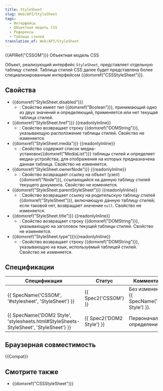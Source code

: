 ```yaml
---
title: StyleSheet
slug: Web/API/StyleSheet
tags:
  - Интерфейсы
  - Объектная модель CSS
  - Референсы
  - Таблицы стилей
translation_of: Web/API/StyleSheet
---
```

{{APIRef("CSSOM")}} Объектная модель CSS

Объект, реализующий интерфейс `StyleSheet`, представляет отдельную таблицу стилей. Таблица стилей CSS далее будет представлена более специализированным интерфейсом {{domxref("CSSStyleSheet")}}.

## Свойства

- {{domxref("StyleSheet.disabled")}}
  - : Свойство имеет тип {{domxref("Boolean")}}, принимающий одно из двух значений и определяющий, применяется или нет текущая таблица стилей.
- {{domxref("StyleSheet.href")}} {{readonlyInline}}
  - : Свойство возвращает строку {{domxref("DOMString")}}, указывающую расположение таблицы стилей. Свойство не изменяется.
- {{domxref("StyleSheet.media")}} {{readonlyInline}}
  - : Свойство содержит список медиа-установок{{domxref("MediaList")}} таблицы стилей и определяет медиа-устройства, для отображения на которых предназначена данная таблица. Свойство не изменяется.
- {{domxref("StyleSheet.ownerNode")}} {{readonlyInline}}
  - : Свойство возвращает ссылку на объект (узел){{domxref("Node")}}, ссылающийся на данную таблицу стилей текущего документа. Свойство не изменяется.
- {{domxref("StyleSheet.parentStyleSheet")}} {{readonlyInline}}
  - : Свойство возвращает ссылку на родительскую таблицу стилей {{domxref("StyleSheet")}}, включающую данную таблицу стилей; если таковой нет, возвращает значение `null`. Свойство не изменяется.
- {{domxref("StyleSheet.title")}} {{readonlyInline}}
  - : Свойство возвращает строку {{domxref("DOMString")}}, указывающую на заголовок текущей таблицы стилей. Свойство не изменяется.
- {{domxref("StyleSheet.type")}}{{readonlyInline}}
  - : Свойство возвращает строку {{domxref("DOMString")}}, указывающую на язык, используемый таблицей стилей. Свойство не изменяется.

## Спецификации

| Спецификация                                                                                                     | Статус                           | Комментарий                                           |
| ---------------------------------------------------------------------------------------------------------------- | -------------------------------- | ----------------------------------------------------- |
| {{ SpecName('CSSOM', '#stylesheet', 'StyleSheet') }}                                             | {{ Spec2('CSSOM') }}     | Без изменений с {{ SpecName('DOM2 Style') }}. |
| {{ SpecName('DOM2 Style', 'stylesheets.html#StyleSheets-StyleSheet', 'StyleSheet') }} | {{ Spec2('DOM2 Style') }} | Первоначальное определение.                           |

## Браузерная совместимость

{{Compat}}

## Смотрите также

- {{domxref("CSSStyleSheet")}}
